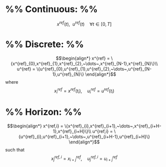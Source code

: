 # %% Continuous:  %%
$$x^{ref}(t),~~ u^{ref}(t)\quad \forall t\in[0,T]$$ 
# %% Discrete:  %%
$$\begin{align*}
x^{ref} = \{x^{ref}_{0},x^{ref}_{1},x^{ref}_{2},~\dots~,x^{ref}_{N-1},x^{ref}_{N}\}\\
u^{ref} = \{u^{ref}_{0},u^{ref}_{1},u^{ref}_{2},~\dots~,u^{ref}_{N-1},u^{ref}_{N}\}
\end{align*}$$
where $$x_{i}^{ref} = x^{ref}(t_{i}), \quad u_{i}^{ref} = u^{ref}(t_{i})$$
# %% Horizon:  %%
$$\begin{align*}
x^{ref,i} = \{x^{ref}_{i},x^{ref}_{i+1},~\dots~,x^{ref}_{i+H-1},x^{ref}_{i+H}\}\\
u^{ref,i} = \{u^{ref}_{i},u^{ref}_{i+1},~\dots~,u^{ref}_{i+H-1},u^{ref}_{i+H}\}
\end{align*}$$
such that $$x^{ref,i}_{j} = x^{ref}_{i+j}, \quad u^{ref,i}_{j} = u^{ref}_{i+j}$$
